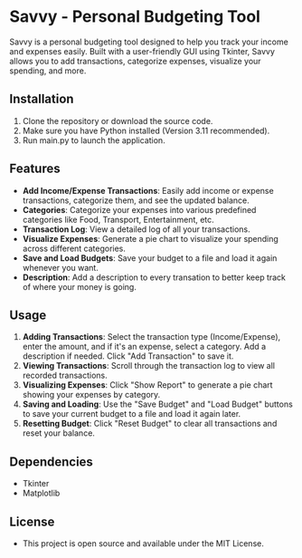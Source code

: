 # Savvy - Personal Budgeting Tool
Savvy is a personal budgeting tool designed to help you track your income and expenses easily. Built with a user-friendly GUI using Tkinter, Savvy allows you to add transactions, categorize expenses, visualize your spending, and more.

## Installation
1. Clone the repository or download the source code.
2. Make sure you have Python installed (Version 3.11 recommended).
3. Run main.py to launch the application.

## Features
- **Add Income/Expense Transactions**: Easily add income or expense transactions, categorize them, and see the updated balance.
- **Categories**: Categorize your expenses into various predefined categories like Food, Transport, Entertainment, etc.
- **Transaction Log**: View a detailed log of all your transactions.
- **Visualize Expenses**: Generate a pie chart to visualize your spending across different categories.
- **Save and Load Budgets**: Save your budget to a file and load it again whenever you want.
- **Description**: Add a description to every transation to better keep track of where your money is going.

## Usage
1. **Adding Transactions**: Select the transaction type (Income/Expense), enter the amount, and if it's an expense, select a category. Add a description if needed. Click "Add Transaction" to save it.
2. **Viewing Transactions**: Scroll through the transaction log to view all recorded transactions.
3. **Visualizing Expenses**: Click "Show Report" to generate a pie chart showing your expenses by category.
4. **Saving and Loading**: Use the "Save Budget" and "Load Budget" buttons to save your current budget to a file and load it again later.
5. **Resetting Budget**: Click "Reset Budget" to clear all transactions and reset your balance.

## Dependencies
- Tkinter
- Matplotlib

## License
- This project is open source and available under the MIT License.
